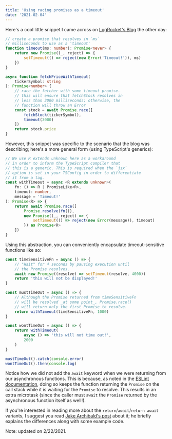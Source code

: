 ```yaml
---
title: 'Using racing promises as a timeout'
date: '2021-02-04'
---
```


Here's a cool little snippet I came across on [LogRocket's Blog](https://blog.logrocket.com/when-to-use-never-and-unknown-in-typescript-5e4d6c5799ad/) the other day:

```typescript
// create a promise that resolves in `ms`
// milliseconds to use as a 'timeout'
function timeout(ms: number): Promise<never> {
	return new Promise((_, reject) => {
		setTimeout(() => reject(new Error('Timeout!')), ms)
	})
}

async function fetchPriceWithTimeout(
	tickerSymbol: string
): Promise<number> {
	// race the fetcher with some timeout promise.
	// this will ensure that fetchStock resolves in
	// less than 3000 milliseconds; otherwise, the
	// function will throw an Error
	const stock = await Promise.race([
		fetchStock(tickerSymbol),
		timeout(3000)
	])
	return stock.price
}
```

However, this snippet was specific to the scenario that the blog was describing; here's a more general form (using TypeScript's generics):

```typescript
// We use R extends unknown here as a workaround
// in order to inform the TypeScript compiler that
// this is a generic. This is required when the `jsx`
// option is set in your TSConfig in order to differentiate
// it from a tag.
const withTimeout = async <R extends unknown>(
	fn: () => R | PromiseLike<R>,
	timeout: number,
	message = 'Timeout!'
): Promise<R> => {
	return await Promise.race([
		Promise.resolve(fn()),
		new Promise((_, reject) => {
			setTimeout(() => reject(new Error(message)), timeout)
		}) as Promise<R>
	])
}
```

Using this abstraction, you can conveniently encapsulate timeout-sensitive functions like so:

```typescript
const timeSensitiveFn = async () => {
	// "Wait" for 4 seconds by pausing execution until
	// the Promise resolves.
	await new Promise((resolve) => setTimeout(resolve, 4000))
	return 'this will not be displayed!'
}

const mustTimeOut = async () => {
	// Although the Promise returned from timeSensitiveFn
	// will be resolved _at some point_, Promise.race()
	// will return only the first Promise to resolve.
	return withTimeout(timeSensitiveFn, 1000)
}

const wontTimeOut = async () => {
	return withTimeout(
		async () => 'this will not time out!',
		2000
	)
}

mustTimeOut().catch(console.error)
wontTimeOut().then(console.log)
```

Notice how we did not add the `await` keyword when we were returning from our asynchronous functions. This is because, as noted in the [ESLint documentation](https://eslint.org/docs/rules/no-return-await), doing so keeps the function returning the `Promise` on the call stack while it is waiting for the `Promise` to resolve. This results in an extra microtask (since the caller must `await` the `Promise` returned by the asynchronous function itself as well!).

If you're interested in reading more about the `return`/`await`/`return await` variants, I suggest you read [Jake Archibald's post](https://jakearchibald.com/2017/await-vs-return-vs-return-await/) about it; he briefly explains the differences along with some example code.

Note: updated on 2/22/2021.
